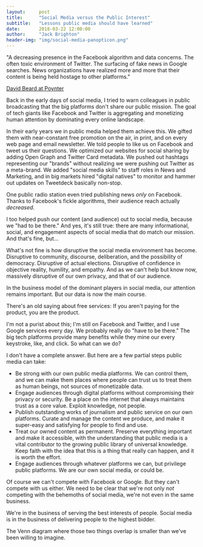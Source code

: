 ```yaml
---
layout:     post
title:      "Social Media versus the Public Interest"
subtitle:   "Lessons public media should have learned"
date:       2018-03-22 12:00:00
author:     "Jack Brighton"
header-img: "img/social-media-panopticon.png"
---
```


"A decreasing presence in the Facebook algorithm and data concerns. The often toxic environment of Twitter. The surfacing of fake news in Google searches. News organizations have realized more and more that their content is being held hostage to other platforms."

[David Beard at Poynter](https://www.poynter.org/news/why-paying-attention-homepage-will-pay)

Back in the early days of social media, I tried to warn colleagues in public broadcasting that the big platforms don't share our public mission. The goal of tech giants like Facebook and Twitter is aggregating and monetizing human attention by dominating every online landscape. 

In their early years we in public media helped them achieve this. We gifted them with near-constant free promotion on the air, in print, and on every web page and email newsletter. We told people to like us on Facebook and tweet us their questions. We optimized our websites for social sharing by adding Open Graph and Twitter Card metadata. We pushed out hashtags representing our "brands" without realizing we were pushing out Twitter as a meta-brand. We added "social media skills" to staff roles in News and Marketing, and in big markets hired "digital natives" to monitor and hammer out updates on Tweetdeck basically non-stop. 

One public radio station even tried publishing news _only_ on Facebook. Thanks to Facebook's fickle algorithms, their audience reach actually _decreased_. 

I too helped push our content (and audience) out to social media, because we "had to be there." And yes, it's still true: there are many informational, social, and engagement aspects of social media that do match our mission. And that's fine, but...

What's not fine is how disruptive the social media environment has become. Disruptive to community, discourse, deliberation, and the possibility of democracy. Disruptive of actual elections. Disruptive of confidence in objective reality, humility, and empathy. And as we can't help but know now, massively disruptive of our own privacy, and that of our audience. 

In the business model of the dominant players in social media, our attention remains important. But our data is now the main course. 

There's an old saying about free services: If you aren't paying for the product, you are the product. 

I'm not a purist about this; I'm still on Facebook and Twitter, and I use Google services every day. We probably really do "have to be there." The big tech platforms provide many benefits while they mine our every keystroke, like, and click. So what can we do?

I don't have a complete answer. But here are a few partial steps public media can take:

- Be strong with our own public media platforms. We can control them, and we can make them places where people can trust us to treat them as human beings, not sources of monetizable data.
- Engage audiences through digital platforms without compromising their privacy or security. Be a place on the internet that always maintains trust as a core value. Exploit knowledge, not people.
- Publish outstanding works of journalism and public service on our own platforms. Curate and manage the content we produce, and make it super-easy and satisfying for people to find and use. 
- Treat our owned content as permanent. Preserve everything important and make it accessible, with the understanding that public media is a vital contributor to the growing public library of universal knowledge. Keep faith with the idea that this is a thing that really can happen, and it is worth the effort.
- Engage audiences through whatever platforms we can, but privilege public platforms. We are our own social media, or could be.

Of course we can't compete with Facebook or Google. But they can't compete with us either. We need to be clear that we're not only _not_ competing with the behemoths of social media, we're not even in the same business. 

We're in the business of serving the best interests of people. Social media is in the business of delivering people to the highest bidder. 

The Venn diagram where those two things overlap is smaller than we've been willing to imagine.
